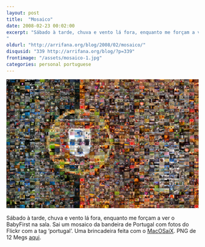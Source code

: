 ```yaml
---
layout: post
title:  "Mosaico"
date: 2008-02-23 00:02:00
excerpt: "Sábado à tarde, chuva e vento lá fora, enquanto me forçam a ver o BabyFirst na sala. Sai um mosaico da bandeira de Portugal com fotos do Flickr com a tag ‘portugal’. Uma brincadeira feita com o MacOSaiX. PNG de 12 Megs aqui.
"
oldurl: "http://arrifana.org/blog/2008/02/mosaico/"
disqusid: "339 http://arrifana.org/blog/?p=339"
frontimage: "/assets/mosaico-1.jpg"
categories: personal portuguese
---
```


![](/assets/mosaico-1.jpg "photo 1")

Sábado à tarde, chuva e vento lá fora, enquanto me forçam a ver o BabyFirst na sala. Sai um mosaico da bandeira de Portugal com fotos do Flickr com a tag ‘portugal’. Uma brincadeira feita com o [MacOSaiX][1]. PNG de 12 Megs [aqui][2].

[1]: http://homepage.mac.com/knarf/MacOSaiX/
[2]: /assets/mosaico-1.jpg
